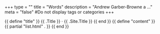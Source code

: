 +++
type = ""
title = "Words"
description = "Andrew Garber-Browne a ..."
meta = "false" #Do not display tags or categories
+++

{{ define "title" }}
  {{ .Title }} · {{ .Site.Title }}
{{ end }}
{{ define "content" }}
  {{ partial "list.html" . }} 
{{ end }}